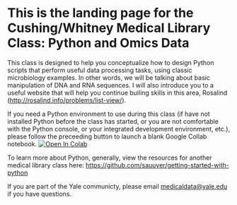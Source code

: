 # This is the landing page for the Cushing/Whitney Medical Library Class: Python and Omics Data

This class is designed to help you conceptualize how to design Python scripts that perform useful data processing tasks, using classic microbiology examples. In other words, we will be talking about basic manipulation of DNA and RNA sequences. I will also introduce you to a useful website that will help you continue builing skills in this area, Rosalind (http://rosalind.info/problems/list-view/). 

If you need a Python environment to use during this class (if have not installed Python before the class has started, or you are not comfortable with the Python console, or your integrated development environment, etc.), please follow the preceeding button to launch a blank Google Collab notebook.
[![Open In Colab](https://colab.research.google.com/assets/colab-badge.svg)](https://github.com/sauuyer/python-and-omics-data/blob/master/workbook-python-and-omics-data.ipynb) 

To learn more about Python, generally, view the resources for another medical library class here: https://github.com/sauuyer/getting-started-with-python

If you are part of the Yale communicty, please email medicaldata@yale.edu if you have questions.
